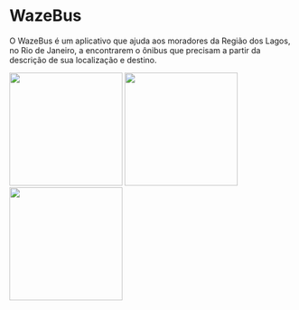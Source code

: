 # WazeBus
O WazeBus é um aplicativo que ajuda aos moradores da Região dos Lagos, no Rio de Janeiro, a encontrarem o ônibus que precisam a partir da descrição de sua localização e destino.

<img height=200 src="http://5.189.162.145:8085/Images/Wazebus0.png"/>
<img height=200 src="http://5.189.162.145:8085/Images/Wazebus1.png"/>
<img height=200 src="http://5.189.162.145:8085/Images/Wazebus2.png"/>
